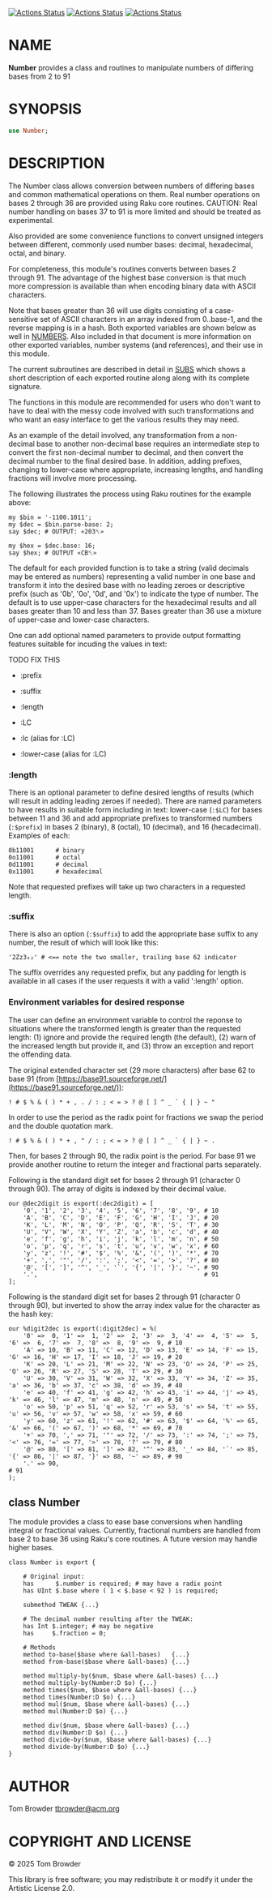 [![Actions Status](https://github.com/tbrowder/Number/actions/workflows/linux.yml/badge.svg)](https://github.com/tbrowder/Number/actions) [![Actions Status](https://github.com/tbrowder/Number/actions/workflows/macos.yml/badge.svg)](https://github.com/tbrowder/Number/actions) [![Actions Status](https://github.com/tbrowder/Number/actions/workflows/windows.yml/badge.svg)](https://github.com/tbrowder/Number/actions)

NAME
====

**Number** provides a class and routines to manipulate numbers of differing bases from 2 to 91

SYNOPSIS
========

```raku
use Number;
```

DESCRIPTION
===========

The Number class allows conversion between numbers of differing bases and common mathematical operations on them. Real number operations on bases 2 through 36 are provided using Raku core routines. CAUTION: Real number handling on bases 37 to 91 is more limited and should be treated as experimental.

Also provided are some convenience functions to convert unsigned integers between different, commonly used number bases: decimal, hexadecimal, octal, and binary.

For completeness, this module's routines converts between bases 2 through 91. The advantage of the highest base conversion is that much more compression is available than when encoding binary data with ASCII characters.

Note that bases greater than 36 will use digits consisting of a case-sensitive set of ASCII characters in an array indexed from 0..base-1, and the reverse mapping is in a hash. Both exported variables are shown below as well in [NUMBERS](./docs/NUMBERS.md). Also included in that document is more information on other exported variables, number systems (and references), and their use in this module.

The current subroutines are described in detail in [SUBS](./docs/SUBS.md) which shows a short description of each exported routine along along with its complete signature.

The functions in this module are recommended for users who don't want to have to deal with the messy code involved with such transformations and who want an easy interface to get the various results they may need.

As an example of the detail involved, any transformation from a non-decimal base to another non-decimal base requires an intermediate step to convert the first non-decimal number to decimal, and then convert the decimal number to the final desired base. In addition, adding prefixes, changing to lower-case where appropriate, increasing lengths, and handling fractions will involve more processing.

The following illustrates the process using Raku routines for the example above:

    my $bin = '-1100.1011';
    my $dec = $bin.parse-base: 2;
    say $dec; # OUTPUT: «203␤»

    my $hex = $dec.base: 16;
    say $hex; # OUTPUT «CB␤»

The default for each provided function is to take a string (valid decimals may be entered as numbers) representing a valid number in one base and transform it into the desired base with no leading zeroes or descriptive prefix (such as '0b', '0o', '0d', and '0x') to indicate the type of number. The default is to use upper-case characters for the hexadecimal results and all bases greater than 10 and less than 37. Bases greater than 36 use a mixture of upper-case and lower-case characters.

One can add optional named parameters to provide output formatting features suitable for incuding the values in text:

TODO FIX THIS 

  * :prefix

  * :suffix

  * :length

  * :LC

  * :lc (alias for :LC)

  * :lower-case (alias for :LC)

### :length

There is an optional parameter to define desired lengths of results (which will result in adding leading zeroes if needed). There are named parameters to have results in suitable form including in text: lower-case (`:$LC`) for bases between 11 and 36 and add appropriate prefixes to transformed numbers (`:$prefix`) in bases 2 (binary), 8 (octal), 10 (decimal), and 16 (hecadecimal). Examples of each:

    0b11001      # binary
    0o11001      # octal
    0d11001      # decimal
    0x11001      # hexadecimal

Note that requested prefixes will take up two characters in a requested length. 

### :suffix

There is also an option (`:$suffix`) to add the appropriate base suffix to any number, the result of which will look like this:

    '2Zz3₆₂' # <== note the two smaller, trailing base 62 indicator

The suffix overrides any requested prefix, but any padding for length is available in all cases if the user requests it with a valid ':length' option.

### Environment variables for desired response

The user can define an environment variable to control the reponse to situations where the transformed length is greater than the requested length: (1) ignore and provide the required length (the default), (2) warn of the increased length but provide it, and (3) throw an exception and report the offending data.

The original extended character set (29 more characters) after base 62 to base 91 (from [https://base91.sourceforge.net/](https://base91.sourceforge.net/)):

    ! # $ % & ( ) * + , . / : ; < = > ? @ [ ] ^ _ ` { | } ~ "

In order to use the period as the radix point for fractions we swap the period and the double quotation mark.

    ! # $ % & ( ) * + , " / : ; < = > ? @ [ ] ^ _ ` { | } ~ .

Then, for bases 2 through 90, the radix point is the period. For base 91 we provide another routine to return the integer and fractional parts separately.

Following is the standard digit set for bases 2 through 91 (character 0 through 90). The array of digits is indexed by their decimal value.

    our @dec2digit is export(:dec2digit) = [
        '0', '1', '2', '3', '4', '5', '6', '7', '8', '9', # 10
        'A', 'B', 'C', 'D', 'E', 'F', 'G', 'H', 'I', 'J', # 20
        'K', 'L', 'M', 'N', 'O', 'P', 'Q', 'R', 'S', 'T', # 30
        'U', 'V', 'W', 'X', 'Y', 'Z', 'a', 'b', 'c', 'd', # 40
        'e', 'f', 'g', 'h', 'i', 'j', 'k', 'l', 'm', 'n', # 50
        'o', 'p', 'q', 'r', 's', 't', 'u', 'v', 'w', 'x', # 60
        'y', 'z', '!', '#', '$', '%', '&', '(', ')', '*', # 70
        '+', ',', '"', '/', ':', ';', '<', '=', '>', '?', # 80
        '@', '[', ']', '^', '_', '`', '{', '|', '}', '~', # 90
        '.',                                              # 91
    ];

Following is the standard digit set for bases 2 through 91 (character 0 through 90), but inverted to show the array index value for the character as the hash key:

    our %digit2dec is export(:digit2dec) = %(
        '0' =>  0, '1' =>  1, '2' =>  2, '3' =>  3, '4' =>  4, '5' =>  5, '6' =>  6, '7' =>  7, '8' =>  8, '9' =>  9, # 10
        'A' => 10, 'B' => 11, 'C' => 12, 'D' => 13, 'E' => 14, 'F' => 15, 'G' => 16, 'H' => 17, 'I' => 18, 'J' => 19, # 20
        'K' => 20, 'L' => 21, 'M' => 22, 'N' => 23, 'O' => 24, 'P' => 25, 'Q' => 26, 'R' => 27, 'S' => 28, 'T' => 29, # 30
        'U' => 30, 'V' => 31, 'W' => 32, 'X' => 33, 'Y' => 34, 'Z' => 35, 'a' => 36, 'b' => 37, 'c' => 38, 'd' => 39, # 40
        'e' => 40, 'f' => 41, 'g' => 42, 'h' => 43, 'i' => 44, 'j' => 45, 'k' => 46, 'l' => 47, 'm' => 48, 'n' => 49, # 50
        'o' => 50, 'p' => 51, 'q' => 52, 'r' => 53, 's' => 54, 't' => 55, 'u' => 56, 'v' => 57, 'w' => 58, 'x' => 59, # 60
        'y' => 60, 'z' => 61, '!' => 62, '#' => 63, '$' => 64, '%' => 65, '&' => 66, '(' => 67, ')' => 68, '*' => 69, # 70
        '+' => 70, ',' => 71, '"' => 72, '/' => 73, ':' => 74, ';' => 75, '<' => 76, '=' => 77, '>' => 78, '?' => 79, # 80
        '@' => 80, '[' => 81, ']' => 82, '^' => 83, '_' => 84, '`' => 85, '{' => 86, '|' => 87, '}' => 88, '~' => 89, # 90
        '.' => 90,                                                                                                    # 91
    );

class Number
------------

The module provides a class to ease base conversions when handling integral or fractional values. Currently, fractional numbers are handled from base 2 to base 36 using Raku's core routines. A future version may handle higher bases.

    class Number is export {

        # Original input:
        has      $.number is required; # may have a radix point
        has UInt $.base where ( 1 < $.base < 92 ) is required;

        submethod TWEAK {...}

        # The decimal number resulting after the TWEAK:
        has Int $.integer; # may be negative
        has     $.fraction = 0;

        # Methods
        method to-base($base where &all-bases)   {...}
        method from-base($base where &all-bases) {...}

        method multiply-by($num, $base where &all-bases) {...}
        method multiply-by(Number:D $o) {...}
        method times($num, $base where &all-bases) {...}
        method times(Number:D $o) {...}
        method mul($num, $base where &all-bases) {...}
        method mul(Number:D $o) {...}

        method div($num, $base where &all-bases) {...}
        method div(Number:D $o) {...}
        method divide-by($num, $base where &all-bases) {...}
        method divide-by(Number:D $o) {...}
    }

AUTHOR
======

Tom Browder <tbrowder@acm.org>

COPYRIGHT AND LICENSE
=====================

© 2025 Tom Browder

This library is free software; you may redistribute it or modify it under the Artistic License 2.0.

